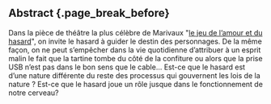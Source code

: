 ## Abstract {.page_break_before}

Dans la pièce de théâtre la plus célèbre de Marivaux "[le jeu de l’amour et du hasard](https://fr.wikipedia.org/wiki/Le_Jeu_de_l%27amour_et_du_hasard)", on invite le hasard à guider le destin des personnages. De la même façon, on ne peut s’empêcher dans la vie quotidienne d’attribuer à un esprit malin le fait que la tartine tombe du côté de la confiture ou alors que la prise USB n’est pas dans le bon sens que le cable... Est-ce que le hasard est d’une nature différente du reste des processus qui gouvernent les lois de la nature ? Est-ce que le hasard joue un rôle jusque dans le fonctionnement de notre cerveau?
